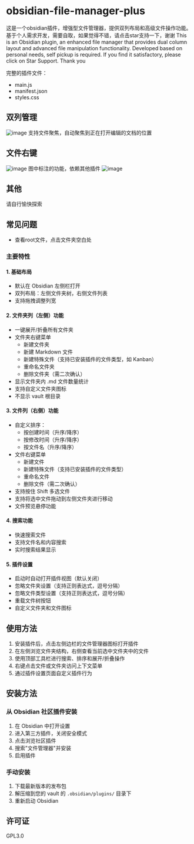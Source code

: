 # obsidian-file-manager-plus
这是一个obsidian插件，增强型文件管理器，提供双列布局和高级文件操作功能。基于个人需求开发，需要自取，如果觉得不错，请点击star支持一下，谢谢
This is an Obsidian plugin, an enhanced file manager that provides dual column layout and advanced file manipulation functionality. Developed based on personal needs, self pickup is required. If you find it satisfactory, please click on Star Support. Thank you

完整的插件文件：
- main.js
- manifest.json
- styles.css
  
## 双列管理
![image](https://github.com/user-attachments/assets/66bdd6ac-8ed7-4d90-8837-8bc05e8bcae2)
支持文件聚焦，自动聚焦到正在打开编辑的文档的位置
## 文件右键
![image](https://github.com/user-attachments/assets/59627b81-5a6f-4d19-8fab-98ff04ac2114)
图中标注的功能，依赖其他插件
![image](https://github.com/user-attachments/assets/cefabf9b-1dc7-464a-86fb-7be155280cc7)

## 其他
请自行愉快探索

## 常见问题
- 查看root文件，点击文件夹空白处
  
### 主要特性

#### 1. 基础布局

- 默认在 Obsidian 左侧栏打开
- 双列布局：左侧文件夹树，右侧文件列表
- 支持拖拽调整列宽

#### 2. 文件夹列（左侧）功能

- 一键展开/折叠所有文件夹
- 文件夹右键菜单
  - 新建文件夹
  - 新建 Markdown 文件
  - 新建特殊文件（支持已安装插件的文件类型，如 Kanban）
  - 重命名文件夹
  - 删除文件夹（需二次确认）
- 显示文件夹内 .md 文件数量统计
- 支持自定义文件夹图标
- 不显示 vault 根目录

#### 3. 文件列（右侧）功能

- 自定义排序：
  - 按创建时间（升序/降序）
  - 按修改时间（升序/降序）
  - 按文件名（升序/降序）
- 文件右键菜单
  - 新建文件
  - 新建特殊文件（支持已安装插件的文件类型）
  - 重命名文件
  - 删除文件（需二次确认）
- 支持按住 Shift 多选文件
- 支持将选中文件拖动到左侧文件夹进行移动
- 文件预览悬停功能

#### 4. 搜索功能

- 快速搜索文件
- 支持文件名和内容搜索
- 实时搜索结果显示

#### 5. 插件设置

- 启动时自动打开插件视图（默认关闭）
- 忽略文件夹设置（支持正则表达式，逗号分隔）
- 忽略文件类型设置（支持正则表达式，逗号分隔）
- 重载文件树按钮
- 自定义文件夹和文件图标

## 使用方法

1. 安装插件后，点击左侧边栏的文件管理器图标打开插件
2. 在左侧浏览文件夹结构，右侧查看当前选中文件夹中的文件
3. 使用顶部工具栏进行搜索、排序和展开/折叠操作
4. 右键点击文件或文件夹访问上下文菜单
5. 通过插件设置页面自定义插件行为

## 安装方法

### 从 Obsidian 社区插件安装

1. 在 Obsidian 中打开设置
2. 进入第三方插件，关闭安全模式
3. 点击浏览社区插件
4. 搜索"文件管理器"并安装
5. 启用插件

### 手动安装

1. 下载最新版本的发布包
2. 解压缩到您的 vault 的 `.obsidian/plugins/` 目录下
3. 重新启动 Obsidian

## 许可证
GPL3.0
